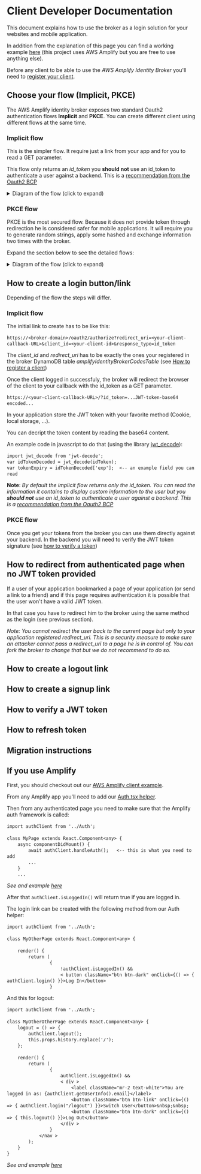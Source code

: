 # Client Developer Documentation

This document explains how to use the broker as a login solution for your websites and mobile application.

In addition from the explanation of this page you can find a working example [here](https://github.com/awslabs/aws-amplify-identity-broker-client) (this project uses AWS Amplify but you are free to use anything else).

Before any client to be able to use the _AWS Amplify Identity Broker_ you'll need to [register your client](https://github.com/awslabs/aws-amplify-identity-broker/blob/master/Documentation/UserDocumentation.md#register-a-client).

## Choose your flow (Implicit, PKCE)

The AWS Amplify identity broker exposes two standard Oauth2 authentication flows __Implicit__ and __PKCE__. You can create different client using different flows at the same time.

### Implicit flow

This is the simpler flow. It require just a link from your app and for you to read a GET parameter. 

This flow only returns an _id_token_ you __should not__ use an id_token to authenticate a user against a backend. This is a [recommendation from the Oauth2 BCP](https://tools.ietf.org/html/draft-ietf-oauth-security-topics-09#section-2.1.2)

<details>
  <summary>Diagram of the flow (click to expand)</summary>
  
  Flow entities are:
  * __User__: the user and his browser
  * __Client Application__: (like the one from our [client demo project](https://github.com/awslabs/aws-amplify-identity-broker-client))
  * __Identity Broker__ : the main project
  * __DynamoDB__: the broker storage layer
  * __Cognito__: The Cognito service and endpoints
  
  __Implicit flow__
  
  ![Implicit flow](Images/ImplicitFlow.png "Implicit flow")
</details>

### PKCE flow

PKCE is the most secured flow. Because it does not provide token through redirection he is considered safer for mobile applications.
It will require you to generate random strings, apply some hashed and exchange information two times with the broker.

Expand the section below to see the detailed flows:

<details>
  <summary>Diagram of the flow (click to expand)</summary>
  
  Flow entities are:
  * __User__: the user and his browser
  * __Client Application__: (like the one from our [client demo project](https://github.com/awslabs/aws-amplify-identity-broker-client))
  * __Identity Broker__ : the main project
  * __DynamoDB__: the broker storage layer
  * __Cognito__: The Cognito service and endpoints
  
  ![PKCE flow](Images/PKCEFlow.png "PKCE flow")
</details>

## How to create a login button/link 

Depending of the flow the steps will differ.

### Implicit flow

The initial link to create has to be like this:

```
https://<broker-domain>/oauth2/authorize?redirect_uri=<your-client-callback-URL>&client_id=<your-client-id>&response_type=id_token
```

The _client_id_ and _redirect_uri_ has to be exactly the ones your registered in the broker DynamoDB table _amplifyIdentityBrokerCodesTable_ (see [How to register a client](./UserDocumentation.md#register-a-client))

Once the client logged in successfuly, the broker will redirect the browser of the client to your callback with the id_token as a GET parameter.

```
https://<your-client-callback-URL>/?id_token=...JWT-token-base64 encoded...
```

In your application store the JWT token with your favorite method (Cookie, local storage, ...).

You can decript the token content by reading the base64 content.

An example code in javascript to do that (using the library [jwt_decode](https://github.com/auth0/jwt-decode)):

```
import jwt_decode from 'jwt-decode';
var idTokenDecoded = jwt_decode(idToken);
var tokenExpiry = idTokenDecoded['exp'];  <-- an example field you can read
```
__Note__: _By default the implicit flow returns only the id_token. You can read the information it contains to display custom information to the user but you __should not__ use an id_token to authenticate a user against a backend. This is a [recommendation from the Oauth2 BCP](https://tools.ietf.org/html/draft-ietf-oauth-security-topics-09#section-2.1.2)_

### PKCE flow

Once you get your tokens from the broker you can use them directly against your backend.
In the backend you will need to verify the JWT token signature (see [how to verify a token](https://docs.aws.amazon.com/cognito/latest/developerguide/amazon-cognito-user-pools-using-tokens-verifying-a-jwt.html))

## How to redirect from authenticated page when no JWT token provided

If a user of your application bookmarked a page of your application (or send a link to a friend) and if this page requires authentication it is possible that the user won't have a valid JWT token.

In that case you have to redirect him to the broker using the same method as the login (see previous section).

_Note: You cannot redirect the user back to the current page but only to your application registered redirect_uri. This is a security measure to make sure an attacker cannot pass a redirect_uri to a page he is in control of. You can fork the broker to change that but we do not recommend to do so._

## How to create a logout link
## How to create a signup link
## How to verify a JWT token
## How to refresh token
## Migration instructions
## If you use Amplify

First, you should checkout out our [AWS Amplify client example](https://github.com/awslabs/aws-amplify-identity-broker-client).

From any Amplify app you'll need to add our [Auth.tsx helper](https://github.com/awslabs/aws-amplify-identity-broker-client/blob/master/src/Auth.tsx).

Then from any authenticated page you need to make sure that the Amplify auth framework is called:

```
import authClient from '../Auth';

class MyPage extends React.Component<any> {
    async componentDidMount() {
        await authClient.handleAuth();   <-- this is what you need to add
        ...
    }
    ...
```

_See and example [here](https://github.com/awslabs/aws-amplify-identity-broker-client/blob/master/src/HomePage/index.tsx)_

After that ```authClient.isLoggedIn()``` will return true if you are logged in.

The login link can be created with the following method from our Auth helper:

```
import authClient from '../Auth';

class MyOtherPage extends React.Component<any> {

    render() {
        return (
                {
                    !authClient.isLoggedIn() &&
                    < button className="btn btn-dark" onClick={() => { authClient.login() }}>Log In</button>
                }
```

And this for logout:

```
import authClient from '../Auth';

class MyOtherOtherPage extends React.Component<any> {
    logout = () => {
        authClient.logout();
        this.props.history.replace('/');
    };

    render() {
        return (
                {
                    authClient.isLoggedIn() &&
                    < div >
                        <label className="mr-2 text-white">You are logged in as: {authClient.getUserInfo().email}</label>
                        <button className="btn btn-link" onClick={() => { authClient.login("/logout") }}>Switch User</button>&nbsp;&nbsp;
                        <button className="btn btn-dark" onClick={() => { this.logout() }}>Log Out</button>
                    </div >
                }
            </nav >
        );
    }
}
```

_See and example [here](https://github.com/awslabs/aws-amplify-identity-broker-client/blob/master/src/NavBar/index.tsx)_



